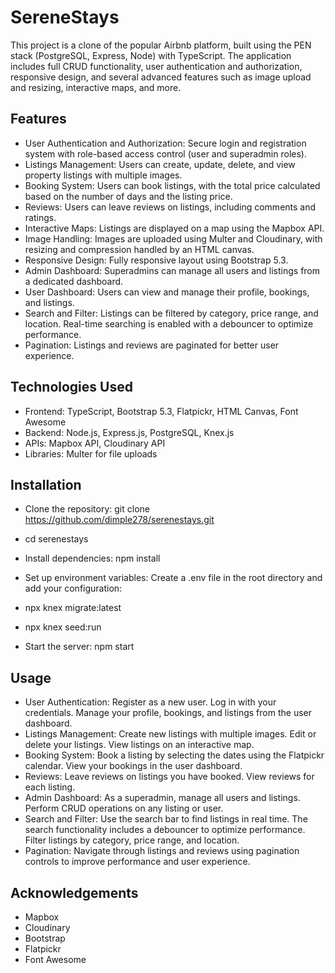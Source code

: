 # SereneStays
This project is a clone of the popular Airbnb platform, built using the PEN stack (PostgreSQL, Express, Node) with TypeScript. The application includes full CRUD functionality, user authentication and authorization, responsive design, and several advanced features such as image upload and resizing, interactive maps, and more.

## Features
* User Authentication and Authorization: Secure login and registration system with role-based access control (user and superadmin roles).
* Listings Management: Users can create, update, delete, and view property listings with multiple images.
* Booking System: Users can book listings, with the total price calculated based on the number of days and the listing price.
* Reviews: Users can leave reviews on listings, including comments and ratings.
* Interactive Maps: Listings are displayed on a map using the Mapbox API.
* Image Handling: Images are uploaded using Multer and Cloudinary, with resizing and compression handled by an HTML canvas.
* Responsive Design: Fully responsive layout using Bootstrap 5.3.
* Admin Dashboard: Superadmins can manage all users and listings from a dedicated dashboard.
* User Dashboard: Users can view and manage their profile, bookings, and listings.
* Search and Filter: Listings can be filtered by category, price range, and location. Real-time searching is enabled with a debouncer to optimize performance.
* Pagination: Listings and reviews are paginated for better user experience.
## Technologies Used
* Frontend: TypeScript, Bootstrap 5.3, Flatpickr, HTML Canvas, Font Awesome
* Backend: Node.js, Express.js, PostgreSQL, Knex.js
* APIs: Mapbox API, Cloudinary API
* Libraries: Multer for file uploads
## Installation
* Clone the repository: git clone https://github.com/dimple278/serenestays.git
* cd serenestays
* Install dependencies:
   npm install
* Set up environment variables:
Create a .env file in the root directory and add your configuration:

* npx knex migrate:latest
* npx knex seed:run
* Start the server:
npm start

## Usage
* User Authentication:
Register as a new user.
Log in with your credentials.
Manage your profile, bookings, and listings from the user dashboard.
* Listings Management:
Create new listings with multiple images.
Edit or delete your listings.
View listings on an interactive map.
* Booking System:
Book a listing by selecting the dates using the Flatpickr calendar.
View your bookings in the user dashboard.
* Reviews:
Leave reviews on listings you have booked.
View reviews for each listing.
* Admin Dashboard:
As a superadmin, manage all users and listings.
Perform CRUD operations on any listing or user.
* Search and Filter:
Use the search bar to find listings in real time. The search functionality includes a debouncer to optimize performance.
Filter listings by category, price range, and location.
* Pagination:
Navigate through listings and reviews using pagination controls to improve performance and user experience.

## Acknowledgements
* Mapbox
* Cloudinary
* Bootstrap
* Flatpickr
* Font Awesome
